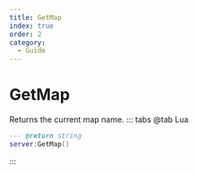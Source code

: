 ```yaml
---
title: GetMap
index: true
order: 2
category:
  - Guide
---
```


# GetMap
Returns the current map name.
::: tabs
@tab Lua
```lua
--- @return string
server:GetMap()
```

:::